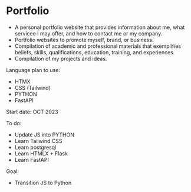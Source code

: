 # Portfolio
- A personal portfolio website that provides information about me, what servicee I may offer, and how to contact me or my company. 
- Portfolio websites  to promote myself, brand, or business.
- Compilation of academic and professional materials that exemplifies beliefs, skills, qualifications, education, training, and experiences.
- Compilation of my projects and ideas.
  
Language plan to use: 
- HTMX
- CSS (Tailwind)
- PYTHON
- FastAPI

  
Start date: OCT 2023

To do:
- Update JS into PYTHON
- Learn Tailwind CSS
- Learn postgresql
- Learn HTMLX + Flask
- Learn FastAPI

Goal: 
- Transition JS to Python
